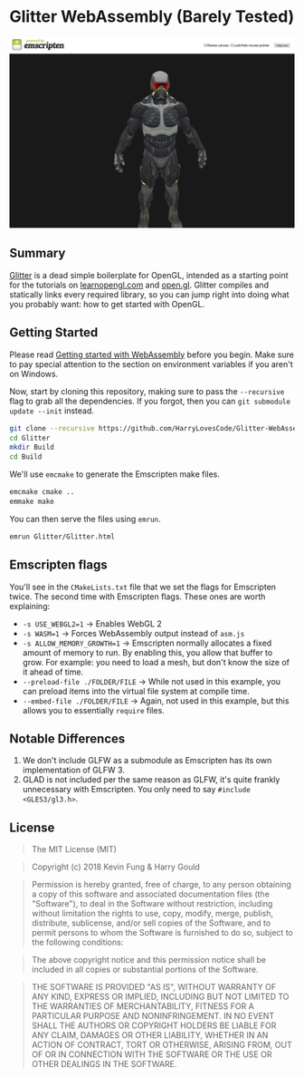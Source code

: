 # Glitter WebAssembly (Barely Tested)

![Screenshot](./Screenshot.png)

## Summary
[Glitter](http://polytonic.github.io/Glitter/) is a dead simple boilerplate for OpenGL, intended as a starting point for the tutorials on [learnopengl.com](http://www.learnopengl.com) and [open.gl](https://open.gl). Glitter compiles and statically links every required library, so you can jump right into doing what you probably want: how to get started with OpenGL.

## Getting Started

Please read [Getting started with WebAssembly](https://webassembly.org/getting-started/developers-guide/) before you begin. Make sure to pay special attention to the section on environment variables if you aren't on Windows.

Now, start by cloning this repository, making sure to pass the `--recursive` flag to grab all the dependencies. If you forgot, then you can `git submodule update --init` instead.

```bash
git clone --recursive https://github.com/HarryLovesCode/Glitter-WebAssembly
cd Glitter
mkdir Build
cd Build
```

We'll use `emcmake` to generate the Emscripten make files.

```bash
emcmake cmake ..
emmake make
```

You can then serve the files using `emrun`.

```bash
emrun Glitter/Glitter.html
```

## Emscripten flags

You'll see in the `CMakeLists.txt` file that we set the flags for Emscripten twice. The second time with Emscripten flags. These ones are worth explaining:

- `-s USE_WEBGL2=1` &rarr; Enables WebGL 2
- `-s WASM=1` &rarr; Forces WebAssembly output instead of `asm.js`
- `-s ALLOW_MEMORY_GROWTH=1` &rarr; Emscripten normally allocates a fixed amount of memory to run. By enabling this, you allow that buffer to grow. For example: you need to load a mesh, but don't know the size of it ahead of time.
- `--preload-file ./FOLDER/FILE` &rarr; While not used in this example, you can preload items into the virtual file system at compile time.
- `--embed-file ./FOLDER/FILE` &rarr; Again, not used in this example, but this allows you to essentially `require` files.

## Notable Differences

1. We don't include GLFW as a submodule as Emscripten has its own implementation of GLFW 3.
2. GLAD is not included per the same reason as GLFW, it's quite frankly unnecessary with Emscripten. You only need to say `#include <GLES3/gl3.h>`.

## License
>The MIT License (MIT)

>Copyright (c) 2018 Kevin Fung & Harry Gould

>Permission is hereby granted, free of charge, to any person obtaining a copy of this software and associated documentation files (the "Software"), to deal in the Software without restriction, including without limitation the rights to use, copy, modify, merge, publish, distribute, sublicense, and/or sell copies of the Software, and to permit persons to whom the Software is furnished to do so, subject to the following conditions:

>The above copyright notice and this permission notice shall be included in all copies or substantial portions of the Software.

>THE SOFTWARE IS PROVIDED "AS IS", WITHOUT WARRANTY OF ANY KIND, EXPRESS OR IMPLIED, INCLUDING BUT NOT LIMITED TO THE WARRANTIES OF MERCHANTABILITY, FITNESS FOR A PARTICULAR PURPOSE AND NONINFRINGEMENT. IN NO EVENT SHALL THE AUTHORS OR COPYRIGHT HOLDERS BE LIABLE FOR ANY CLAIM, DAMAGES OR OTHER LIABILITY, WHETHER IN AN ACTION OF CONTRACT, TORT OR OTHERWISE, ARISING FROM, OUT OF OR IN CONNECTION WITH THE SOFTWARE OR THE USE OR OTHER DEALINGS IN THE SOFTWARE.
